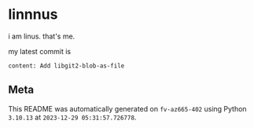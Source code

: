 # linnnus

i am linus. that's me.

my latest commit is

```
content: Add libgit2-blob-as-file
```

## Meta

This README was automatically generated on `fv-az665-402` using Python
`3.10.13` at `2023-12-29 05:31:57.726778`.
